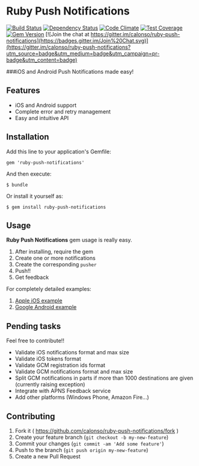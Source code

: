 # Ruby Push Notifications

[![Build Status](https://travis-ci.org/calonso/ruby-push-notifications.svg)](https://travis-ci.org/calonso/ruby-push-notifications) [![Dependency Status](https://gemnasium.com/calonso/ruby-push-notifications.svg)](https://gemnasium.com/calonso/ruby-push-notifications) [![Code Climate](https://codeclimate.com/github/calonso/ruby-push-notifications/badges/gpa.svg)](https://codeclimate.com/github/calonso/ruby-push-notifications) [![Test Coverage](https://codeclimate.com/github/calonso/ruby-push-notifications/badges/coverage.svg)](https://codeclimate.com/github/calonso/ruby-push-notifications) [![Gem Version](https://badge.fury.io/rb/ruby-push-notifications.svg)](http://badge.fury.io/rb/ruby-push-notifications) [![Join the chat at https://gitter.im/calonso/ruby-push-notifications](https://badges.gitter.im/Join%20Chat.svg)](https://gitter.im/calonso/ruby-push-notifications?utm_source=badge&utm_medium=badge&utm_campaign=pr-badge&utm_content=badge)

###iOS and Android Push Notifications made easy!

## Features

* iOS and Android support
* Complete error and retry management
* Easy and intuitive API

## Installation

Add this line to your application's Gemfile:

    gem 'ruby-push-notifications'

And then execute:

    $ bundle

Or install it yourself as:

    $ gem install ruby-push-notifications

## Usage

**Ruby Push Notifications** gem usage is really easy.

1. After installing, require the gem
2. Create one or more notifications
3. Create the corresponding `pusher`
4. Push!!
5. Get feedback

For completely detailed examples:

1. [Apple iOS example](https://github.com/calonso/ruby-push-notifications/tree/master/examples/apns.rb)
2. [Google Android example](https://github.com/calonso/ruby-push-notifications/tree/master/examples/gcm.rb)

## Pending tasks

Feel free to contribute!!

* Validate iOS notifications format and max size
* Validate iOS tokens format
* Validate GCM registration ids format
* Validate GCM notifications format and max size
* Split GCM notifications in parts if more than 1000 destinations are given (currently raising exception)
* Integrate with APNS Feedback service
* Add other platforms (Windows Phone, Amazon Fire...)

## Contributing

1. Fork it ( https://github.com/calonso/ruby-push-notifications/fork )
2. Create your feature branch (`git checkout -b my-new-feature`)
3. Commit your changes (`git commit -am 'Add some feature'`)
4. Push to the branch (`git push origin my-new-feature`)
5. Create a new Pull Request
